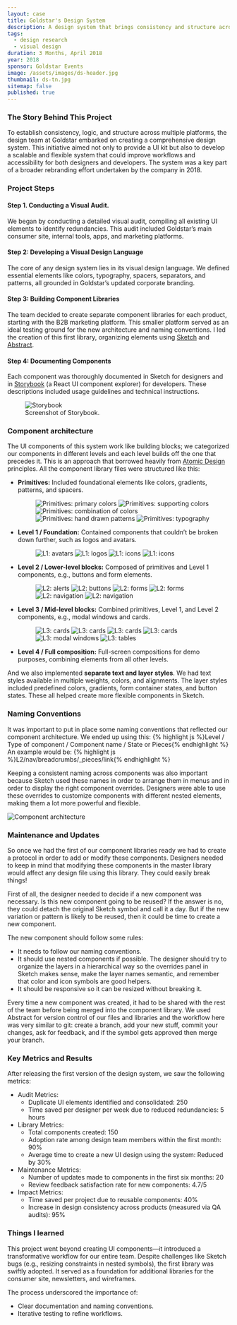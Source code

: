 ```yaml
---
layout: case
title: Goldstar's Design System
description: A design system that brings consistency and structure across multiple platforms.
tags: 
  - design research
  - visual design
duration: 3 Months, April 2018
year: 2018
sponsor: Goldstar Events
image: /assets/images/ds-header.jpg
thumbnail: ds-tn.jpg
sitemap: false
published: true
---
```


### The Story Behind This Project

To establish consistency, logic, and structure across multiple platforms, the design team at Goldstar embarked on creating a comprehensive design system. This initiative aimed not only to provide a UI kit but also to develop a scalable and flexible system that could improve workflows and accessibility for both designers and developers. The system was a key part of a broader rebranding effort undertaken by the company in 2018.

### Project Steps

#### Step 1. Conducting a Visual Audit.
We began by conducting a detailed visual audit, compiling all existing UI elements to identify redundancies. This audit included Goldstar’s main consumer site, internal tools, apps, and marketing platforms.

#### Step 2: Developing a Visual Design Language
The core of any design system lies in its visual design language. We defined essential elements like colors, typography, spacers, separators, and patterns, all grounded in Goldstar’s updated corporate branding.

#### Step 3: Building Component Libraries
The team decided to create separate component libraries for each product, starting with the B2B marketing platform. This smaller platform served as an ideal testing ground for the new architecture and naming conventions. I led the creation of this first library, organizing elements using [Sketch](https://www.sketch.com/) and [Abstract](https://www.abstract.com/).

#### Step 4: Documenting Components
Each component was thoroughly documented in Sketch for designers and in [Storybook](https://storybook.js.org) (a React UI component explorer) for developers. These descriptions included usage guidelines and technical instructions.

<figure>
  <img src="/assets/images/ds-0.jpg" alt="Storybook">
  <figcaption>Screenshot of Storybook.</figcaption>
</figure>

### Component architecture

The UI components of this system work like building blocks; we categorized our components in different levels and each level builds off the one that precedes it. This is an approach that borrowed heavily from [Atomic Design](http://bradfrost.com/blog/post/atomic-web-design/) principles. All the component library files were structured like this:
- **Primitives:** Included foundational elements like colors, gradients, patterns, and spacers.
  <figure>
  <div class="carousel" data-flickity='{ "imagesLoaded": true, "percentPosition": false }'>
    <img src="/assets/images/ds-2.jpg" alt="Primitives: primary colors">
    <img src="/assets/images/ds-17.jpg" alt="Primitives: supporting colors">
    <img src="/assets/images/ds-18.jpg" alt="Primitives: combination of colors">
    <img src="/assets/images/ds-3.jpg" alt="Primitives: hand drawn patterns">
    <img src="/assets/images/ds-1.jpg" alt="Primitives: typography">
  </div>
  </figure>
- **Level 1 / Foundation:** Contained components that couldn’t be broken down further, such as logos and avatars.
  <figure>
  <div class="carousel" data-flickity='{ "imagesLoaded": true, "percentPosition": false }'>
    <img src="/assets/images/ds-4.jpg" alt="L1: avatars">
    <img src="/assets/images/ds-5.jpg" alt="L1: logos">
    <img src="/assets/images/ds-6.jpg" alt="L1: icons">
    <img src="/assets/images/ds-19.jpg" alt="L1: icons">
  </div>
  </figure>
- **Level 2 / Lower-level blocks:** Composed of primitives and Level 1 components, e.g., buttons and form elements.
  <figure>
  <div class="carousel" data-flickity='{ "imagesLoaded": true, "percentPosition": false }'>
    <img src="/assets/images/ds-7.jpg" alt="L2: alerts">
    <img src="/assets/images/ds-8.jpg" alt="L2: buttons">
    <img src="/assets/images/ds-9.jpg" alt="L2: forms">
    <img src="/assets/images/ds-10.jpg" alt="L2: forms">
    <img src="/assets/images/ds-11.jpg" alt="L2: navigation">
    <img src="/assets/images/ds-12.jpg" alt="L2: navigation">
  </div>
  </figure>
- **Level 3 / Mid-level blocks:** Combined primitives, Level 1, and Level 2 components, e.g., modal windows and cards.
  <figure>
  <div class="carousel" data-flickity='{ "imagesLoaded": true, "percentPosition": false }'>
    <img src="/assets/images/ds-20.jpg" alt="L3: cards">
    <img src="/assets/images/ds-21.jpg" alt="L3: cards">
    <img src="/assets/images/ds-13.jpg" alt="L3: cards">
    <img src="/assets/images/ds-14.jpg" alt="L3: cards">
    <img src="/assets/images/ds-15.jpg" alt="L3: modal windows">
    <img src="/assets/images/ds-16.jpg" alt="L3: tables">
  </div>
  </figure>
- **Level 4 / Full composition:** Full-screen compositions for demo purposes, combining elements from all other levels.

And we also implemented **separate text and layer styles**. We had text styles available in multiple weights, colors, and alignments. The layer styles included predefined colors, gradients, form container states, and button states. These all helped create more flexible components in Sketch.

### Naming Conventions

It was important to put in place some naming conventions that reflected our component architecture. We ended up using this:
  {% highlight js %}Level / Type of component / Component name / State or Pieces{% endhighlight %}
An example would be:
  {% highlight js %}L2/nav/breadcrumbs/_pieces/link{% endhighlight %}

Keeping a consistent naming across components was also important because Sketch used these names in order to arrange them in menus and in order to display the right component overrides. Designers were able to use these overrides to customize components with different nested elements, making them a lot more powerful and flexible.

![Component architecture](/assets/images/components-architecture.jpg)

### Maintenance and Updates

So once we had the first of our component libraries ready we had to create a protocol in order to add or modify these components. Designers needed to keep in mind that modifying these components in the master library would affect any design file using this library. They could easily break things!

First of all, the designer needed to decide if a new component was necessary. Is this new component going to be reused? If the answer is no, they could detach the original Sketch symbol and call it a day. But if the new variation or pattern is likely to be reused, then it could be time to create a new component.

The new component should follow some rules:
- It needs to follow our naming conventions.
- It should use nested components if possible. The designer should try to organize the layers in a hierarchical way so the overrides panel in Sketch makes sense, make the layer names semantic, and remember that color and icon symbols are good helpers.
- It should be responsive so it can be resized without breaking it.

Every time a new component was created, it had to be shared with the rest of the team before being merged into the component library. We used Abstract for version control of our files and libraries and the workflow here was very similar to git: create a branch, add your new stuff, commit your changes, ask for feedback, and if the symbol gets approved then merge your branch.

### Key Metrics and Results
After releasing the first version of the design system, we saw the following metrics:

- Audit Metrics:
  - Duplicate UI elements identified and consolidated: 250
  - Time saved per designer per week due to reduced redundancies: 5 hours
- Library Metrics:
  - Total components created: 150
  - Adoption rate among design team members within the first month: 90%
  - Average time to create a new UI design using the system: Reduced by 30%
- Maintenance Metrics:
  - Number of updates made to components in the first six months: 20
  - Review feedback satisfaction rate for new components: 4.7/5
- Impact Metrics:
  - Time saved per project due to reusable components: 40%
  - Increase in design consistency across products (measured via QA audits): 95%
  
### Things I learned

This project went beyond creating UI components—it introduced a transformative workflow for our entire team. Despite challenges like Sketch bugs (e.g., resizing constraints in nested symbols), the first library was swiftly adopted. It served as a foundation for additional libraries for the consumer site, newsletters, and wireframes.

The process underscored the importance of:
- Clear documentation and naming conventions.
- Iterative testing to refine workflows.

<script src="/assets/js/flickity.js"></script>
